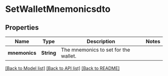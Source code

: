 # SetWalletMnemonicsdto

## Properties

Name | Type | Description | Notes
------------ | ------------- | ------------- | -------------
**mnemonics** | **String** | The mnemonics to set for the wallet. | 

[[Back to Model list]](../README.md#documentation-for-models) [[Back to API list]](../README.md#documentation-for-api-endpoints) [[Back to README]](../README.md)


